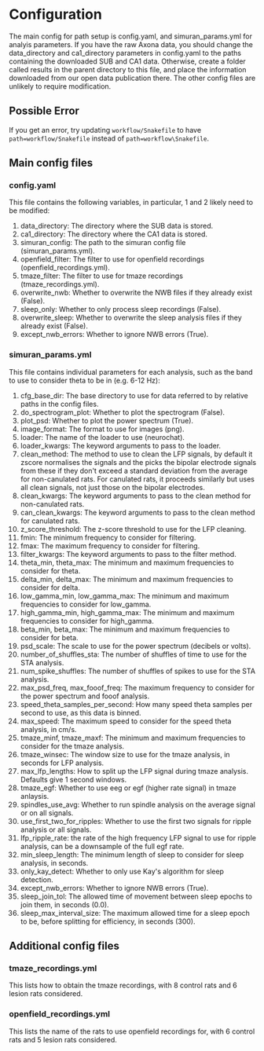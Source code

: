 # Configuration

The main config for path setup is config.yaml, and simuran_params.yml for analyis parameters. If you have the raw Axona data, you should change the data_directory and ca1_directory parameters in config.yaml to the paths containing the downloaded SUB and CA1 data. Otherwise, create a folder called results in the parent directory to this file, and place the information downloaded from our open data publication there. The other config files are unlikely to require modification.

## Possible Error

If you get an error, try updating `workflow/Snakefile` to have `path=workflow/Snakefile` instead of `path=workflow\Snakefile`.

## Main config files

### config.yaml

This file contains the following variables, in particular, 1 and 2 likely need to be modified:

1. data_directory: The directory where the SUB data is stored.
2. ca1_directory: The directory where the CA1 data is stored.
3. simuran_config: The path to the simuran config file (simuran_params.yml).
4. openfield_filter: The filter to use for openfield recordings (openfield_recordings.yml).
5. tmaze_filter: The filter to use for tmaze recordings (tmaze_recordings.yml).
6. overwrite_nwb: Whether to overwrite the NWB files if they already exist (False).
7. sleep_only: Whether to only process sleep recordings (False).
8. overwrite_sleep: Whether to overwrite the sleep analysis files if they already exist (False).
9. except_nwb_errors: Whether to ignore NWB errors (True).

### simuran_params.yml

This file contains individual parameters for each analysis, such as the band to use to consider theta to be in (e.g. 6-12 Hz):

1. cfg_base_dir: The base directory to use for data referred to by relative paths in the config files.
2. do_spectrogram_plot: Whether to plot the spectrogram (False).
3. plot_psd: Whether to plot the power spectrum (True).
4. image_format: The format to use for images (png).
5. loader: The name of the loader to use (neurochat).
6. loader_kwargs: The keyword arguments to pass to the loader.
7. clean_method: The method to use to clean the LFP signals, by default it zscore normalises the signals and the picks the bipolar electrode signals from these if they don't exceed a standard deviation from the average for non-canulated rats. For canulated rats, it proceeds similarly but uses all clean signals, not just those on the bipolar electrodes.
8. clean_kwargs: The keyword arguments to pass to the clean method for non-canulated rats.
9. can_clean_kwargs: The keyword arguments to pass to the clean method for canulated rats.
10. z_score_threshold: The z-score threshold to use for the LFP cleaning.
11. fmin: The minimum frequency to consider for filtering.
12. fmax: The maximum frequency to consider for filtering.
13. filter_kwargs: The keyword arguments to pass to the filter method.
14. theta_min, theta_max: The minimum and maximum frequencies to consider for theta.
15. delta_min, delta_max: The minimum and maximum frequencies to consider for delta.
16. low_gamma_min, low_gamma_max: The minimum and maximum frequencies to consider for low_gamma.
17. high_gamma_min, high_gamma_max: The minimum and maximum frequencies to consider for high_gamma.
18. beta_min, beta_max: The minimum and maximum frequencies to consider for beta.
19. psd_scale: The scale to use for the power spectrum (decibels or volts).
20. number_of_shuffles_sta: The number of shuffles of time to use for the STA analysis.
21. num_spike_shuffles: The number of shuffles of spikes to use for the STA analysis.
22. max_psd_freq, max_fooof_freq: The maximum frequency to consider for the power spectrum and fooof analysis.
23. speed_theta_samples_per_second: How many speed theta samples per second to use, as this data is binned.
24. max_speed: The maximum speed to consider for the speed theta analysis, in cm/s.
25. tmaze_minf, tmaze_maxf: The minimum and maximum frequencies to consider for the tmaze analysis.
26. tmaze_winsec: The window size to use for the tmaze analysis, in seconds for LFP analysis.
27. max_lfp_lengths: How to split up the LFP signal during tmaze analysis. Defaults give 1 second windows.
28. tmaze_egf: Whether to use eeg or egf (higher rate signal) in tmaze anlaysis.
29. spindles_use_avg: Whether to run spindle analysis on the average signal or on all signals.
30. use_first_two_for_ripples: Whether to use the first two signals for ripple analysis or all signals.
31. lfp_ripple_rate: the rate of the high frequency LFP signal to use for ripple analysis, can be a downsample of the full egf rate.
32. min_sleep_length: The minimum length of sleep to consider for sleep analysis, in seconds.
33. only_kay_detect: Whether to only use Kay's algorithm for sleep detection.
34. except_nwb_errors: Whether to ignore NWB errors (True).
35. sleep_join_tol: The allowed time of movement between sleep epochs to join them, in seconds (0.0).
36. sleep_max_interval_size: The maximum allowed time for a sleep epoch to be, before splitting for efficiency, in seconds (300).

## Additional config files

### tmaze_recordings.yml

This lists how to obtain the tmaze recordings, with 8 control rats and 6 lesion rats considered.

### openfield_recordings.yml

This lists the name of the rats to use openfield recordings for, with 6 control rats and 5 lesion rats considered.
